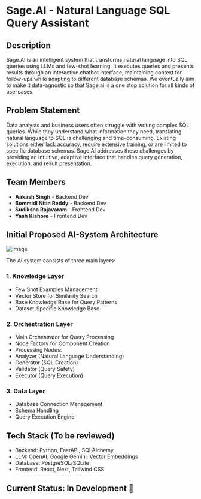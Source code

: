 # Sage.AI - Natural Language SQL Query Assistant

## Description
Sage.AI is an intelligent system that transforms natural language into SQL queries using LLMs and few-shot learning. It executes queries and presents results through an interactive chatbot interface, maintaining context for follow-ups while adapting to different database schemas. We eventually aim to make it data-agnostic so that Sage.ai is a one stop solution for all kinds of use-cases.
 
## Problem Statement
Data analysts and business users often struggle with writing complex SQL queries. While they understand what information they need, translating natural language to SQL is challenging and time-consuming. Existing solutions either lack accuracy, require extensive training, or are limited to specific database schemas. Sage.AI addresses these challenges by providing an intuitive, adaptive interface that handles query generation, execution, and result presentation.

## Team Members
- **Aakash Singh** - Backend Dev
- **Bommidi Nitin Reddy** - Backend Dev
- **Sudiksha Rajavaram** - Frontend Dev
- **Yash Kishore** - Frontend Dev

## Initial Proposed AI-System Architecture

![image](https://github.com/user-attachments/assets/9c4f7a92-efd0-44b8-9bce-89bd524722d5)

The AI system consists of three main layers:

### 1. Knowledge Layer
- Few Shot Examples Management
- Vector Store for Similarity Search
- Base Knowledge Base for Query Patterns
- Dataset-Specific Knowledge Base

### 2. Orchestration Layer
- Main Orchestrator for Query Processing
- Node Factory for Component Creation
- Processing Nodes:
 - Analyzer (Natural Language Understanding)
 - Generator (SQL Creation)
 - Validator (Query Safety)
 - Executor (Query Execution)

### 3. Data Layer
- Database Connection Management
- Schema Handling
- Query Execution Engine


## Tech Stack (To be reviewed)
- Backend: Python, FastAPI, SQLAlchemy
- LLM: OpenAI, Google Gemini, Vector Embeddings
- Database: PostgreSQL/SQLite
- Frontend: React, Next, Tailwind CSS

## Current Status: In Development 🚧
